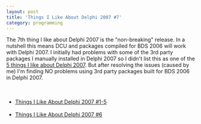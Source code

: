 ```yaml
---
layout: post
title: 'Things I Like About Delphi 2007 #7'
category: programming
---
```


The 7th thing I like about Delphi 2007 is the "non-breaking" release.  In a nutshell this means DCU and packages compiled for BDS 2006 will work with Delphi 2007.  I initially had problems with some of the 3rd party packages I manually installed in Delphi 2007 so I didn't list this as one of the <a href="http://www.thecave.com/archive/2007/03/25/5_things_i_like_about_delphi_2007.aspx">5 things I like about Delphi 2007</a>.  But after resolving the issues (caused by me) I'm finding NO problems using 3rd party packages built for BDS 2006 in Delphi 2007.<br /><br /><ul><br /><li><a href="http://www.thecave.com/archive/2007/03/25/5_things_i_like_about_delphi_2007.aspx">Things I Like About Delphi 2007 #1-5</a></li><br /><li><a href="http://www.thecave.com/archive/2007/03/26/things_i_like_about_delphi_2007_6.aspx">Things I Like About Delphi 2007 #6</a></li><br /></ul>

